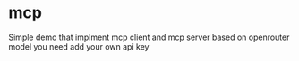 # mcp
Simple demo that implment mcp client and mcp server
based on openrouter model
you need add your own api key